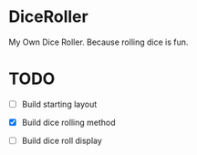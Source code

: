 # DiceRoller
My Own Dice Roller. Because rolling dice is fun.

# TODO
 - [ ] Build starting layout
 - [X] Build dice rolling method
 - [ ] Build dice roll display

